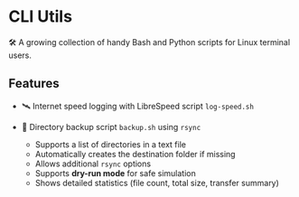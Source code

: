 # CLI Utils

🛠️ A growing collection of handy Bash and Python scripts for Linux terminal users.

## Features

- 🛰️ Internet speed logging with LibreSpeed script `log-speed.sh`

- 📂 Directory backup script `backup.sh` using `rsync`
  - Supports a list of directories in a text file
  - Automatically creates the destination folder if missing
  - Allows additional `rsync` options
  - Supports **dry-run mode** for safe simulation
  - Shows detailed statistics (file count, total size, transfer summary)
